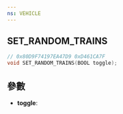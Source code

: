 ```yaml
---
ns: VEHICLE
---
```

## SET_RANDOM_TRAINS

```c
// 0x80D9F74197EA47D9 0xD461CA7F
void SET_RANDOM_TRAINS(BOOL toggle);
```


## 參數
* **toggle**: 

